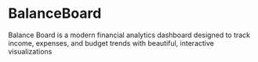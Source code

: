# BalanceBoard
Balance Board is a modern financial analytics dashboard designed to track income, expenses, and budget trends with beautiful, interactive visualizations
